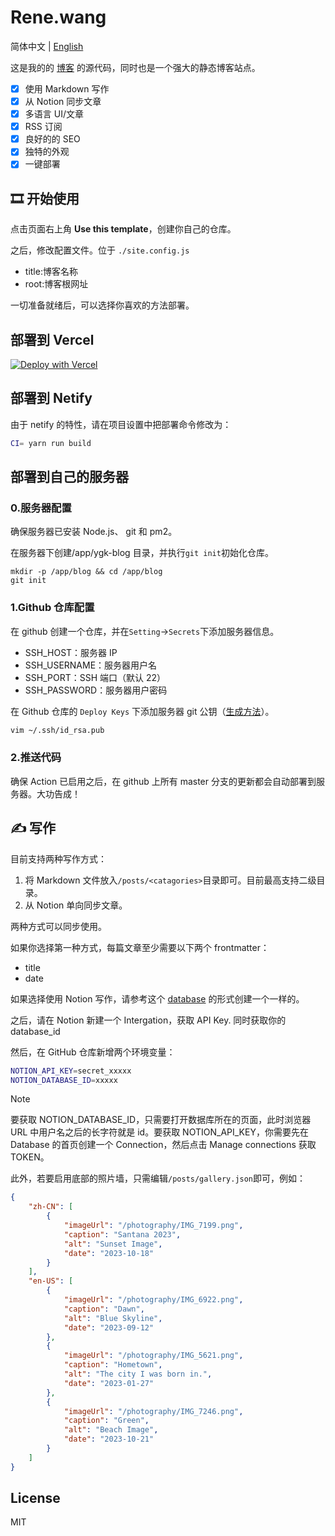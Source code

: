 # Rene.wang

简体中文 | [English](./README.en-US.md)

这是我的的 [博客](https://rene.wang) 的源代码，同时也是一个强大的静态博客站点。

-   [x] 使用 Markdown 写作
-   [x] 从 Notion 同步文章
-   [x] 多语言 UI/文章
-   [x] RSS 订阅
-   [x] 良好的的 SEO
-   [x] 独特的外观
-   [x] 一键部署

## 🎞️ 开始使用

点击页面右上角 **Use this template**，创建你自己的仓库。

之后，修改配置文件。位于 `./site.config.js`

-   title:博客名称
-   root:博客根网址

一切准备就绪后，可以选择你喜欢的方法部署。

## 部署到 Vercel

[![Deploy with Vercel](https://vercel.com/button)](https://vercel.com/new/clone?repository-url=https%3A%2F%2Fgithub.com%2FRiverTwilight%2Frene.wang)

## 部署到 Netify

由于 netify 的特性，请在项目设置中把部署命令修改为：

```bash
CI= yarn run build
```

## 部署到自己的服务器

### 0.服务器配置

确保服务器已安装 Node.js、 git 和 pm2。

在服务器下创建/app/ygk-blog 目录，并执行`git init`初始化仓库。

```
mkdir -p /app/blog && cd /app/blog
git init
```

### 1.Github 仓库配置

在 github 创建一个仓库，并在`Setting`->`Secrets`下添加服务器信息。

-   SSH_HOST：服务器 IP
-   SSH_USERNAME：服务器用户名
-   SSH_PORT：SSH 端口（默认 22）
-   SSH_PASSWORD：服务器用户密码

在 Github 仓库的 `Deploy Keys` 下添加服务器 git 公钥（[生成方法](https://git-scm.com/book/zh/v2/%E6%9C%8D%E5%8A%A1%E5%99%A8%E4%B8%8A%E7%9A%84-Git-%E7%94%9F%E6%88%90-SSH-%E5%85%AC%E9%92%A5)）。

```sh
vim ~/.ssh/id_rsa.pub
```

### 2.推送代码

确保 Action 已启用之后，在 github 上所有 master 分支的更新都会自动部署到服务器。大功告成！

## ✍ 写作

目前支持两种写作方式：

1. 将 Markdown 文件放入`/posts/<catagories>`目录即可。目前最高支持二级目录。
2. 从 Notion 单向同步文章。

两种方式可以同步使用。

如果你选择第一种方式，每篇文章至少需要以下两个 frontmatter：

-   title
-   date

如果选择使用 Notion 写作，请参考这个 [database]() 的形式创建一个一样的。

之后，请在 Notion 新建一个 Intergation，获取 API Key. 同时获取你的 database_id

然后，在 GitHub 仓库新增两个环境变量：

```bash
NOTION_API_KEY=secret_xxxxx
NOTION_DATABASE_ID=xxxxx
```

> [!NOTE]  
> 要获取 NOTION_DATABASE_ID，只需要打开数据库所在的页面，此时浏览器 URL 中用户名之后的长字符就是 id。要获取 NOTION_API_KEY，你需要先在 Database 的首页创建一个 Connection，然后点击 Manage connections 获取 TOKEN。

此外，若要启用底部的照片墙，只需编辑`/posts/gallery.json`即可，例如：

```json
{
	"zh-CN": [
		{
			"imageUrl": "/photography/IMG_7199.png",
			"caption": "Santana 2023",
			"alt": "Sunset Image",
			"date": "2023-10-18"
		}
	],
	"en-US": [
		{
			"imageUrl": "/photography/IMG_6922.png",
			"caption": "Dawn",
			"alt": "Blue Skyline",
			"date": "2023-09-12"
		},
		{
			"imageUrl": "/photography/IMG_5621.png",
			"caption": "Hometown",
			"alt": "The city I was born in.",
			"date": "2023-01-27"
		},
		{
			"imageUrl": "/photography/IMG_7246.png",
			"caption": "Green",
			"alt": "Beach Image",
			"date": "2023-10-21"
		}
	]
}
```

## License

MIT
